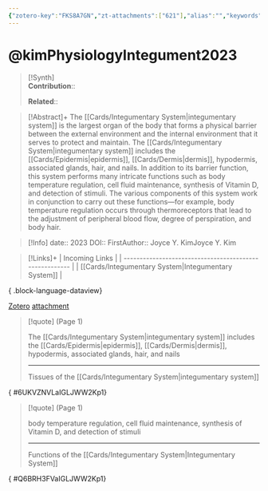 ```yaml
---
{"zotero-key":"FKS8A7GN","zt-attachments":["621"],"alias":"","keywords":[],"FirstAuthor":"[[ Joyce Y. Kim]]","tags":["source/researchpaper"],"dg-publish":true,"permalink":"/sources/research-papers/kim-physiology-integument2023/","dgPassFrontmatter":true}
---
```


# @kimPhysiologyIntegument2023

>[!Synth]  
>**Contribution**::  
>  
>**Related**:: 
>  

> [!Abstract]+
> The [[Cards/Integumentary System\|integumentary system]] is the largest organ of the body that forms a physical barrier between the external environment and the internal environment that it serves to protect and maintain. The [[Cards/Integumentary System\|integumentary system]] includes the [[Cards/Epidermis\|epidermis]], [[Cards/Dermis\|dermis]], hypodermis, associated glands, hair, and nails. In addition to its barrier function, this system performs many intricate functions such as body temperature regulation, cell fluid maintenance, synthesis of Vitamin D, and detection of stimuli. The various components of this system work in conjunction to carry out these functions—for example, body temperature regulation occurs through thermoreceptors that lead to the adjustment of peripheral blood flow, degree of perspiration, and body hair.

> [!Info]
> date:: 2023
> DOI:: 
> FirstAuthor:: Joyce Y. KimJoyce Y. Kim

> [!Links]+
>  | Incoming Links                                          |
> | ------------------------------------------------------- |
> | [[Cards/Integumentary System\|Integumentary System]] |
> 
{ .block-language-dataview}


[Zotero](zotero://select/library/items/FKS8A7GN) [attachment](file:///Users/nathanmaxwell/Zotero/storage/IGLJWW2K/kim2023-PhysiologyIntegument.pdf)

> [!quote] (Page 1)
> 
> The [[Cards/Integumentary System\|integumentary system]] includes the [[Cards/Epidermis\|epidermis]], [[Cards/Dermis\|dermis]], hypodermis, associated glands, hair, and nails
> 
> ---
> Tissues of the [[Cards/Integumentary System\|integumentary system]]
>
{ #6UKVZNVLaIGLJWW2Kp1}


> [!quote] (Page 1)
> 
> body temperature regulation, cell fluid maintenance, synthesis of Vitamin D, and detection of stimuli
> 
> ---
> Functions of the [[Cards/Integumentary System\|Integumentary System]]
>
{ #Q6BRH3FVaIGLJWW2Kp1}

